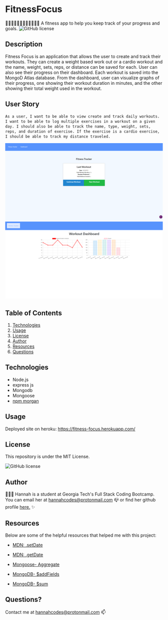 # FitnessFocus  

🚵🏽‍♂️🏊🏽‍♀️⛹🏼‍♂️🏋🏽‍♀️
A fitness app to help you keep track of your progress and goals.
![GitHub license](https://img.shields.io/badge/license-MIT-blue.svg)

## Description

Fitness Focus is an application that allows the user to create and track their workouts. They can create a weight based work out or a cardio workout and the name, weight, sets, reps, or distance can be saved for each. User can also see their progress on their dashboard. Each workout is saved into the MongoD Atlas database. From the dashboard, user can visualize graphs of their progress, one showing their workout duration in minutes, and the other showing their total weight used in the workout. 

## User Story
 
```
As a user, I want to be able to view create and track daily workouts. I want to be able to log multiple exercises in a workout on a given day. I should also be able to track the name, type, weight, sets, reps, and duration of exercise. If the exercise is a cardio exercise, I should be able to track my distance traveled.

```


![Home](./public/img/Home.png)
![Dashboard](./public/img/Dashboard.png)


## Table of Contents
1. [Technologies](##Technologies)
2. [Usage](##Usage)
3. [License](##License)
4. [Author](##Author)
5. [Resources](##Resources)
6. [Questions](##Questions)


## Technologies

* Node.js
* express js
* Mongodb
* Mongoose
* [npm morgan ](https://www.npmjs.com/package/morgan)

## Usage

Deployed site on heroku: https://fitness-focus.herokuapp.com/


## License

This repository is under the MIT License.

![GitHub license](https://img.shields.io/badge/license-MIT-blue.svg)


## Author

👩🏼‍💻 Hannah is a student at Georgia Tech's Full Stack Coding Bootcamp. You can email her at hannahcodes@protonmail.com 📪 or find her github profile [here.](https://github.com/hannahnmcdonald) ✨

## Resources

Below are some of the helpful resources that helped me with this project:

- [MDN: .setDate](https://developer.mozilla.org/en-US/docs/Web/JavaScript/Reference/Global_Objects/Date/setDate)

- [MDN: .getDate](https://developer.mozilla.org/en-US/docs/Web/JavaScript/Reference/Global_Objects/Date/getDate)

- [Mongoose- Aggregate](https://mongoosejs.com/docs/api.html#aggregate_Aggregate)

- [MongoDB- $addFields](https://docs.mongodb.com/manual/reference/operator/aggregation/addFields/)

- [MongoDB- $sum](https://docs.mongodb.com/manual/reference/operator/aggregation/sum/)

## Questions?

Contact me at hannahcodes@protonmail.com 📫

